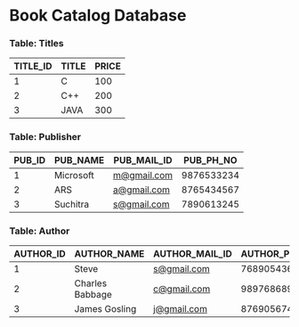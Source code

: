 # Book Catalog Database

### Table: Titles
| TITLE_ID | TITLE | PRICE |
|----------|-------|-------|
| 1        | C     | 100   |
| 2        | C++   | 200   |
| 3        | JAVA  | 300   |

### Table: Publisher
| PUB_ID | PUB_NAME  | PUB_MAIL_ID | PUB_PH_NO  |
|--------|-----------|-------------|------------|
| 1      | Microsoft | m@gmail.com | 9876533234 |
| 2      | ARS       | a@gmail.com | 8765434567 |
| 3      | Suchitra  | s@gmail.com | 7890613245 |

### Table: Author
| AUTHOR_ID | AUTHOR_NAME     | AUTHOR_MAIL_ID | AUTHOR_PH_NO |
|-----------|-----------------|----------------|--------------|
| 1         | Steve           | s@gmail.com    | 7689054367   |
| 2         | Charles Babbage | c@gmail.com    | 9897686890   |
| 3         | James Gosling   | j@gmail.com    | 8769056743   |
